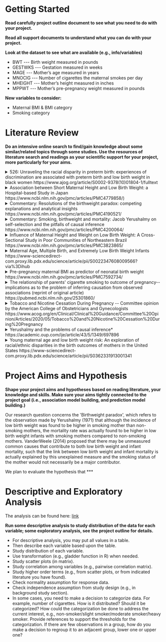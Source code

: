 # Getting Started

**Read carefully project outline document to see what you need to do with your project.**

**Read all support documents to understand what you can do with your project.**

**Look at the dataset to see what are available (e.g., info/variables)**

* BWT --- Birth weight measured in pounds
* GESTWKS --- Gestation measured in weeks
* MAGE --- Mother’s age measured in years
* MNOCIG --- Number of cigarettes the maternal smokes per day
* MHEIGHT --- Mother’s height measured in inches
* MPPWT --- Mother’s pre-pregnancy weight measured in pounds

**New variables to consider:**
  
* Maternal BMI & BMI category
* Smoking category

# Literature Review

**Do an intensive online search to find/gain knowledge about some similar/related topics through some studies. Use the resources of literature search and readings as your scientific support for your project, more particularly for your aims.**

<details>

  <summary>
    526: Unraveling the racial disparity in preterm birth: experiences of discrimination are associated with preterm birth and low birth weight in black women https://www.ajog.org/article/S0002-9378(10)01804-1/fulltext
  </summary> 
  
> A prospective cohort study of women with a singleton pregnancy who presented between 22-33 6/7 weeks for signs of preterm labor was examined. Black race was identified through self-report. EOD as a child (CEOD) or adult (AEOD) in 9 situations and response to unfair treatment (UT) due to “race or skin color” was assessed using the Experiences of Discrimination validated instrument. CEOD and AEOD were each scored from 0-9 reflecting the number of situations in which discrimination was experienced. UT was scored 0-2; 0 was the most passive and 2 was the most active response to UT. **Associations between the exposures and PTB and low birth weight (LBW< 2500g) were analyzed** using chi square analyses and fisher's exact tests. MVLR was used to control for confounders.

> Of 325 women enrolled, we analyzed the 262 who self-identified as black. 57% of women report at least one EOD as a child and 47% report at least one EOD as an adult. AEOD was associated with PTB (p=0.026), whereas **CEOD was associated with LBW (p=0.012)**. Additionally, patient response to UT was associated with both PTB (p<0.001) and LBW (p=0.009). Specifically, those who are intermediate or non committal in their response to UT (score 1) have the highest risk of PTB after controlling for insurance and prenatal care. Those who are the most passive (score 0) have the lowest PTB risk (Table).

(NOTE: I included this source to illustrate how non-physiological factors can contribute to outcomes such as low birth weight and also potentially contribute toward neonatal mortality, suggesting that these seemingly unrelated factors could pose as confounders for the relationship between smoking and neonatal mortality)

</details> 



<details> 
  <summary> 
    Association between Short Maternal Height and Low Birth Weight: a Hospital-based Study in Japan https://www.ncbi.nlm.nih.gov/pmc/articles/PMC4779858/)
  </summary> 

> Anthropometry measurements, such as height and weight, have recently been used to predict poorer birth outcomes. However, the relationship between maternal height and birth outcomes remains unclear. We examined the effect of shorter maternal height on low birth weight (LBW) among 17,150 pairs of Japanese mothers and newborns. Data for this analysis were collected from newborns who were delivered at a large hospital in Japan. Maternal height was the exposure variable, and LBW and admission to the neonatal intensive care unit were the outcome variables. Logistic regression models were used to estimate the associations. **The shortest maternal height quartile (131.0–151.9 cm) was related to LBW (OR 1.91 [95% CI 1.64, 2.22]). The groups with the second (152.0–157.9 cm) and the third shortest maternal height quartiles (158.0–160.9 cm) were also related to LBW.** A P trend with one quartile change also showed a significant relationship. The relationship between maternal height and NICU admission disappeared when the statistical model was adjusted for LBW. A newborn’s small size was one factor in the relationship between shorter maternal height and NICU admission. **In developed countries, shorter mothers provide a useful prenatal target to anticipate and plan for LBW newborns and NICU admission.**

</details>



<details>

  <summary>
    Commentary: Resolutions of the birthweight paradox: competing explanations and analytical insights https://www.ncbi.nlm.nih.gov/pmc/articles/PMC4190521/
  </summary> 

> The analyses in Yerushalmy’s paper1 indicated that, among low birthweight infants of less than 2500 g, maternal smoking was associated with lower infant mortality. The results have been replicated in a number of studies and populations, and these seemingly paradoxical associations are now often referred to as the ‘birthweight paradox.’ As can be seen from the present set of commentaries, Yerushalmy’s paper continues to generate discussion and interest even 40 years after its publication. Several explanations have been put forward for this paradoxical association. Here we will review some of these, discuss some relations and differences between the explanations that have been proposed, and then conclude with the question of what, if anything, we can infer about the role of birthweight in governing the associations between maternal smoking and infant mortality.

> **One explanation for the birthweight paradox associations is selection or confounding bias due to conditioning on an intermediate**.2–4 If, as in Figure 1, there are unmeasured common causes (U) of low birthweight (L) and infant mortality (Y), such as for instance malnutrition or birth defects, then analyses of the association between maternal smoking (S) and infant mortality among low birthweight infants (L=1) can be in the reverse direction compared with that which one would have obtained if adjustment for U had been possible.

</details> 



<details>
  <summary>
    Commentary: Smoking, birthweight and mortality: Jacob Yerushalmy on self-selection and the pitfalls of causal inference https://www.ncbi.nlm.nih.gov/pmc/articles/PMC4200064/
  </summary> 

> To help rule out non-causal spurious associations, **Yerushalmy urged that investigators should test for the ‘specificity’ of an association. That is, our confidence that a causal relationship is not spurious should be greater when a cause is associated with fewer effects (and vice versa).** The rationale here is that a factor which appears to be associated with many dissimilar outcomes may reflect some form of study bias. For example, statistician Joseph Berkson argued that the fact that most (88.5%) of the excess deaths among smokers in the Hammond and Horn study were not from lung cancer, but from various other causes, indicated the presence of some sort of selection bias.6

> **Those epidemiologists who argued that the evidence was sufficient at the time to call cigarette smoking a cause of lung cancer, appealed to causal criteria also, but a different set of criteria.** For example, the strength of an association was held to be important because **a strong non-causal association required a strong confounder to explain it, and weak associations were more likely to be artefacts of selection bias.** Such an obvious fact could hardly escape the attention of any conscientious investigator, the reasoning went.7 In contrast, Yerushalmy had rejected strength of association as a criterion for inference because its evaluation was necessarily subjective: ‘There is no rational way to decide how large a difference there must be before we accept it as indicating a cause-effect relationship’.8 At the same time, the lack of specificity of smoking as a cause of lung cancer was not a source of worry, according to Abraham Lilienfeld, because the association between smoking and lung cancer in particular was so dramatic relative to other adverse effects.9

</details> 



<details> 
  <summary> 
    Influence of Maternal Height and Weight on Low Birth Weight: A Cross-Sectional Study in Poor Communities of Northeastern Brazil https://www.ncbi.nlm.nih.gov/pmc/articles/PMC3823865/
  </summary> 

> A cross-sectional population-based study involving 2226 mother-child pairs was conducted during the period 2009-2010 in shantytowns of Maceió, Alagoas, Brazil. Associations between LBW and maternal sociodemographics, stature and nutritional status were investigated. The outcome variable was birth weight (< 2500g and ≥ 2500g). The independent variables were the age, income, educational background, stature and nutritional status (eutrophic, underweight, overweight and obese) of the mother. The frequency of LBW was 10%. **Short-statured mothers (1st quartile of stature ≤ 152cm) showed a tendency of increased risk of LBW children compared to mothers in the 4th quartile of stature (>160.4cm)** (OR: 1.42, 95% CI: 0.96 - 1.09, p = 0.078). Children from short-statured mothers weighed an average of 125g less than those from taller mothers (3.18±0.56kg vs. 3.30±0.58kg, respectively p = 0.002). **Multivariate analyses showed that short stature, age < 20y (OR: 3.05, 95% CI:1.44 - 6.47) or were underweight (OR: 2.26, 95% CI:0.92 - 5.95) increased the risk of LBW, while overweight (OR: 0.38, 95% CI:0.16 - 0.95) and obesity (OR: 0.39, 95% CI:0.11 - 1.31) had lower risk for LBW.** In taller mothers, lower income and underweight were associated with LBW (OR: 1.88, 95% CI: 1.07 - 3.29 and 2.85, 95% CI:1.09 - 7.47, respectively), and **obese mothers showed a trend of increased risk of LBW** (OR: 1.66, 95% CI:0.84 - 3.25).

</details> 



<details>

  <summary>
    Maternal Age, Multiple Birth, and Extremely Low Birth Weight Infants https://www-sciencedirect-com.proxy.lib.pdx.edu/science/article/pii/S0022347608009566?via%3Dihub
  </summary> 

> Objectives: To compare the rates of adverse neurodevelopmental outcome or death at 18 to 22 months among extremely low birth weight (ELBW) infants born to mothers ≥40 years to the corresponding rates among infants of younger mothers.

> Study design: Prospective evaluation of ELBW infants to quantify the relative risks of maternal age and multiple birth for death or adverse neurodevelopmental outcome.

> Results: The sample consisted of 14 671 live ELBW births divided into maternal age groups: <20, 20 to 29, 30 to 39, and ≥40 years. Of infants born to mothers ≥40 years, 20% were multiples. Mothers ≥40 years had high rates of obstetric interventions and medical morbidities compared with mothers <40 years. ELBW live births of mothers ≥40 years were 22% more likely to survive and had a 13% decreased risk of neurodevelopmental impairment or death compared with mothers <20. Multiple birth, however, was associated with a 10% greater risk of neurodevelopmental impairment or death.

> Conclusion: **Although mothers ≥40 years had high pregnancy-related morbidities, we found no overall increased risk of the composite outcome of death or NDI.** Multiple birth, however, was a predictor of all adverse outcomes examined, regardless of maternal age.

</details>



<details> 
  <summary> 
    Pre-pregnancy maternal BMI as predictor of neonatal birth weight https://www.ncbi.nlm.nih.gov/pmc/articles/PMC7592734/
  </summary> 

> BMI is a tool to measure maternal nutritional status. Maternal malnutrition is frequently reported health problem especially during child bearing age and effects neonatal birth weight. To determine relationship between prepregnancy maternal BMI and neonatal birth weight. Prospective, cross sectional study conducted in Fatima Memorial Hospital, Lahore, Pakistan over a period of 1 year including 2766 mother-neonate pairs. All full term, live born neonates of both gender in early neonatal period (<72 hours) with documented maternal pre-pregnancy and/or first trimester BMI were enrolled. Data analysis using SPSS version 20, was performed. Data analysis of 2766 mother-neonates pairs showed that there were 32.9% overweight and 16.5% obese mothers. More than two third of all overweight and obese mothers were of age group between 26-35 years. Diabetes mellitus, hypertension, medical illness, uterine malformations and caesarean mode of delivery were more prevalent in obese mothers as 22.8%, 10.1%, 13.2%, 2.6% and 75.4% respectively. **Mean birth weight, length and OFC increased with increasing maternal BMI. Comparing for normal weight mothers, underweight mothers were at increased risk of low birth weight (p< 0.01) and low risk of macrosomic neonates (p<0.01). However overweight and obese mothers were comparable to normal weight mothers for delivering macrosomic neonates (p 0.89 and p 0.66 respectively). Our study highlights that direct relationship exists between maternal BMI and neonatal birth weight.**

</details>



<details> 
  <summary> 
  The relationship of parents' cigarette smoking to outcome of pregnancy--implications as to the problem of inferring causation from observed associations (reprint of original article) https://pubmed.ncbi.nlm.nih.gov/25301860/
  </summary>

> The relationship of parents' cigarette smoking to outcome of pregnancy-implications as to the problem of inferring causation from observed associations. Amer J Epidem 1971;93:443-456. Nearly 10,000 white and more than 3000 black women were interviewed early in pregnancy on a variety of medical, genetic, environmental, and behavior variables. The increase in the incidence of low-birth-weight among infants of smoking mothers was confirmed. However, a number of paradoxical findings were observed which raise doubts as to causation. Thus, no increase in neonatal mortality was noted. Rather, the neonatal mortality rate and the risk of congenital anomalies of low-birthweight infants were considerably lower for smoking than for nonsmoking mothers. These favorable results cannot be explained by differences in gestational age, nor does a "displacement" hypothesis appear reasonable. Among other findings which could not easily be explained: The healthiest low-birth-weight infants were found for couples where the wife smoked and her husband did not smoke; the most vulnerable were produced by couples where the wife did not smoke and the husband smoked. There were great differences in mode-of-life characteristics between smokers and nonsmokers. The latter were more likely to use contraceptive methods, to plan the baby, less likely to drink coffee and hard liquor, and in general appeared to live at a much slower and moderate pace than the smokers. Most puzzling difference is that of age at menarche, which was lower for smoking mothers. These paradoxical findings raise doubts and argue against the proposition that cigarette smoking acts as an exogenous factor which interferes with intrauterine development of the fetus.

</details> 



<details>

  <summary>
  Tobacco and Nicotine Cessation During Pregnancy -- Committee opinion by the American College of Obstetricians and Gynecologists https://www.acog.org/en/Clinical/Clinical%20Guidance/Committee%20Opinion/Articles/2020/05/Tobacco%20and%20Nicotine%20Cessation%20During%20Pregnancy
  </summary>

> Pregnant women should be advised of the **significant perinatal risks** associated with tobacco use, including orofacial clefts, **fetal growth restriction**, placenta previa, abruptio placentae, **preterm prelabor rupture of membranes**, **low birth weight**, increased perinatal mortality, ectopic pregnancy, and decreased maternal thyroid function. Children born to women who smoke during pregnancy are at an increased risk of respiratory infections, asthma, infantile colic, bone fractures, and childhood obesity. Pregnancy influences many women to stop smoking, and approximately 54% of women who smoke before pregnancy quit smoking directly before or during pregnancy. Smoking cessation at any point in gestation benefits the pregnant woman and her fetus. The greatest benefit is observed with cessation before 15 weeks of gestation. Although cigarettes are the most commonly used tobacco product in pregnancy, alternative forms of tobacco use, such as e-cigarettes or vaping products, hookahs, and cigars, are increasingly common. Clinicians should advise cessation of tobacco products used in any form and provide motivational feedback. Although counseling and pregnancy-specific materials are effective cessation aids for many pregnant women, some women continue to use tobacco products. Clinicians should individualize care by offering psychosocial, behavioral, and pharmacotherapy interventions. Available cessation-aid services and resources, including digital resources, should be discussed and documented regularly at prenatal and postpartum follow-up visits.

</details> 



<details>
  <summary>
  Yerushalmy and the problems of causal inference* https://academic.oup.com/ije/article/43/5/1349/697896
  </summary> 

> Yerushalmy’s work makes worthwhile reading for the modern epidemiologist and gives insights into how erroneous causal interpretations arise. In his 1971 paper, he confirmed that smoking mothers were about twice as likely to have a low birthweight infant as non-smoking mothers. However, he also found that the neonatal mortality rate for low birthweight babies born to non-smoking mothers was higher than in mothers who smoked. Furthermore, he found that **‘the healthiest low-birth-weight infants were found for couples where the wife smoked and her husband did not smoke; the most vulnerable were produced by couples where the wife did not smoke and the husband smoked’.1 This finding, sometimes termed the ‘birthweight paradox’,2 or the ‘crossover paradox’,3 may be explained by unmeasured confounding or by different low-birthweight phenotypes.** Kramer and colleagues point out that: ‘Yerushalmy thought that the “paradox” called into question whether maternal smoking causes perinatal death’.3 Goldstein maintains that there is no ‘paradox’ but simply an inappropriate adjustment—in exploring the effect of maternal smoking on neonatal mortality there is no justification for considering low birthweight a confounder,4 a point upon which our commentators agree.

</details> 



<details>
  <summary>
    Young maternal age and low birth weight risk: An exploration of racial/ethnic disparities in the birth outcomes of mothers in the United States https://www-sciencedirect-com.proxy.lib.pdx.edu/science/article/pii/S0362331913001341
  </summary> 

> This study considers how low birth weight (LBW) prevalence varies by race/ethnicity and maternal age and explores mechanisms that explain disparities. Results show that maternal age patterns in LBW risk for African Americans differ from Whites and foreign- and U.S.-born Hispanics. Background socioeconomic disadvantage, together with current socioeconomic status and smoking during pregnancy, explain almost all of the LBW disparity between white teenage mothers and their older counterparts. **These findings suggest that social disadvantage is a primary driver in unfavorable birth outcomes among white teenage mothers compared to older white mothers.** Alternatively, background disadvantage and other social characteristics explain very little of the LBW disparities among African Americans and U.S.- and foreign-born Hispanics. **Overall, these results indicate LBW disparities by maternal age are a complex product of socioeconomic disadvantage and current social and behavioral factors, such that LBW risk does not operate uniformly by race/ethnicity or maternal age.**

</details> 


# Project Aims and Hypothesis
**Shape your project aims and hypotheses based on reading literature, your knowledge and skills. Make sure your aims tightly connected to the project goal (i.e., association model building, and prediction model building.)**

Our research question concerns the 'Birthweight paradox', which refers to the observation made by Yerushalmy (1971) that although the incidence of low birth weight was found to be higher in smoking mother than non-smoking mothers, the mortality rate was actually found to be higher in low birth weight infants with smoking mothers compared to non-smoking mothers. VanderWeele (2014) proposed that there may be unmeasured common causes that contribute to both low birth weight and infant mortality, such that the link between low birth weight and infant mortality is actually explained by this unexplained measure and the smoking status of the mother would not necessarily be a major contributor.

We plan to evaluate the hypothesis that ***

# Descriptive and Exploratory Analysis 

The analysis can be found here: [link](https://matthew-hoctor.github.io/BSTA512-Project/Preliminary-Analysis.html)

**Run some descriptive analysis to study distribution of the data for each variable; some exploratory analysis, see the project outline for details.**

* For descriptive analysis, you may put all values in a table.
* Then describe each variable based upon the table.
* Study distribution of each variable.
* Use transformation (e.g., gladder function in R) when needed.
* Study scatter plots (in matrix).
* Study correlation among variables (e.g., pairwise correlation matrix).
* Study higher order terms (e.g., from scatter plots, or from indicated literature you have found).
* Check normality assumption for response data.
* Check independence assumption from study design (e.g., in background study section).
* In some cases, you need to make a decision to categorize data. For example, number of cigarettes. How is it distributed? Should it be categorized? How could the categorization be done to address the current interest, e.g., non-smoker/slight smoker/moderate smoker/heavy smoker. Provide references to support the thresholds for the categorization. If there are few observations in a group, how do you make a decision to regroup it to an adjacent group, lower one or upper one? 

